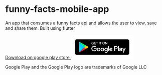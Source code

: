 
# funny-facts-mobile-app
An app that consumes a funny facts api and allows the user to view, save and share them. Built using flutter


<a href="https://play.google.com/store/apps/details?id=com.aakadasoftwares.funny_facts">
 Download on google play store 
 <img  style="width:200px; height:auto;" src="https://raw.githubusercontent.com/SimonAndro/funny-facts-mobile-app/main/others/google-play-badge.png" />
</a>

Google Play and the Google Play logo are trademarks of Google LLC
